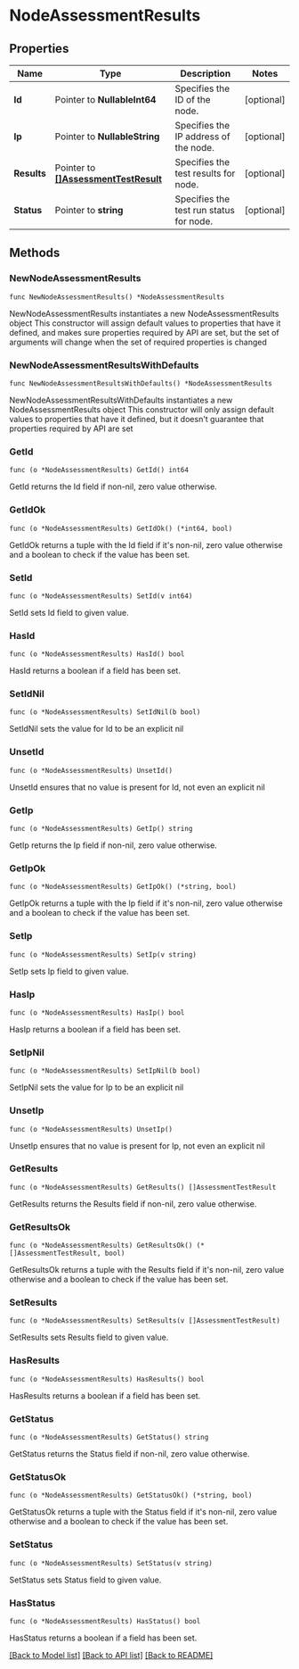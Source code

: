 # NodeAssessmentResults

## Properties

Name | Type | Description | Notes
------------ | ------------- | ------------- | -------------
**Id** | Pointer to **NullableInt64** | Specifies the ID of the node. | [optional] 
**Ip** | Pointer to **NullableString** | Specifies the IP address of the node. | [optional] 
**Results** | Pointer to [**[]AssessmentTestResult**](AssessmentTestResult.md) | Specifies the test results for node. | [optional] 
**Status** | Pointer to **string** | Specifies the test run status for node. | [optional] 

## Methods

### NewNodeAssessmentResults

`func NewNodeAssessmentResults() *NodeAssessmentResults`

NewNodeAssessmentResults instantiates a new NodeAssessmentResults object
This constructor will assign default values to properties that have it defined,
and makes sure properties required by API are set, but the set of arguments
will change when the set of required properties is changed

### NewNodeAssessmentResultsWithDefaults

`func NewNodeAssessmentResultsWithDefaults() *NodeAssessmentResults`

NewNodeAssessmentResultsWithDefaults instantiates a new NodeAssessmentResults object
This constructor will only assign default values to properties that have it defined,
but it doesn't guarantee that properties required by API are set

### GetId

`func (o *NodeAssessmentResults) GetId() int64`

GetId returns the Id field if non-nil, zero value otherwise.

### GetIdOk

`func (o *NodeAssessmentResults) GetIdOk() (*int64, bool)`

GetIdOk returns a tuple with the Id field if it's non-nil, zero value otherwise
and a boolean to check if the value has been set.

### SetId

`func (o *NodeAssessmentResults) SetId(v int64)`

SetId sets Id field to given value.

### HasId

`func (o *NodeAssessmentResults) HasId() bool`

HasId returns a boolean if a field has been set.

### SetIdNil

`func (o *NodeAssessmentResults) SetIdNil(b bool)`

 SetIdNil sets the value for Id to be an explicit nil

### UnsetId
`func (o *NodeAssessmentResults) UnsetId()`

UnsetId ensures that no value is present for Id, not even an explicit nil
### GetIp

`func (o *NodeAssessmentResults) GetIp() string`

GetIp returns the Ip field if non-nil, zero value otherwise.

### GetIpOk

`func (o *NodeAssessmentResults) GetIpOk() (*string, bool)`

GetIpOk returns a tuple with the Ip field if it's non-nil, zero value otherwise
and a boolean to check if the value has been set.

### SetIp

`func (o *NodeAssessmentResults) SetIp(v string)`

SetIp sets Ip field to given value.

### HasIp

`func (o *NodeAssessmentResults) HasIp() bool`

HasIp returns a boolean if a field has been set.

### SetIpNil

`func (o *NodeAssessmentResults) SetIpNil(b bool)`

 SetIpNil sets the value for Ip to be an explicit nil

### UnsetIp
`func (o *NodeAssessmentResults) UnsetIp()`

UnsetIp ensures that no value is present for Ip, not even an explicit nil
### GetResults

`func (o *NodeAssessmentResults) GetResults() []AssessmentTestResult`

GetResults returns the Results field if non-nil, zero value otherwise.

### GetResultsOk

`func (o *NodeAssessmentResults) GetResultsOk() (*[]AssessmentTestResult, bool)`

GetResultsOk returns a tuple with the Results field if it's non-nil, zero value otherwise
and a boolean to check if the value has been set.

### SetResults

`func (o *NodeAssessmentResults) SetResults(v []AssessmentTestResult)`

SetResults sets Results field to given value.

### HasResults

`func (o *NodeAssessmentResults) HasResults() bool`

HasResults returns a boolean if a field has been set.

### GetStatus

`func (o *NodeAssessmentResults) GetStatus() string`

GetStatus returns the Status field if non-nil, zero value otherwise.

### GetStatusOk

`func (o *NodeAssessmentResults) GetStatusOk() (*string, bool)`

GetStatusOk returns a tuple with the Status field if it's non-nil, zero value otherwise
and a boolean to check if the value has been set.

### SetStatus

`func (o *NodeAssessmentResults) SetStatus(v string)`

SetStatus sets Status field to given value.

### HasStatus

`func (o *NodeAssessmentResults) HasStatus() bool`

HasStatus returns a boolean if a field has been set.


[[Back to Model list]](../README.md#documentation-for-models) [[Back to API list]](../README.md#documentation-for-api-endpoints) [[Back to README]](../README.md)


